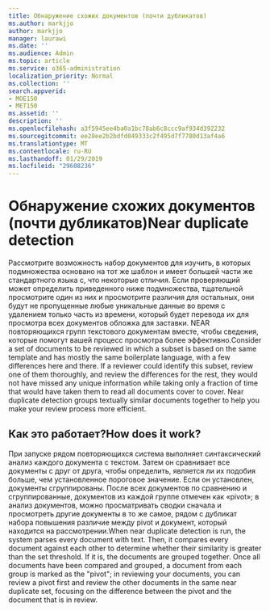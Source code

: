 ```yaml
---
title: Обнаружение схожих документов (почти дубликатов)
ms.author: markjjo
author: markjjo
manager: laurawi
ms.date: ''
ms.audience: Admin
ms.topic: article
ms.service: o365-administration
localization_priority: Normal
ms.collection: ''
search.appverid:
- MOE150
- MET150
ms.assetid: ''
description: ''
ms.openlocfilehash: a3f5945ee4ba0a1bc78ab6c8ccc9af934d392232
ms.sourcegitcommit: ee28ee2b2bdfd049333c2f495d7f7780d13af4a6
ms.translationtype: MT
ms.contentlocale: ru-RU
ms.lasthandoff: 01/29/2019
ms.locfileid: "29608236"
---
```

# <a name="near-duplicate-detection"></a><span data-ttu-id="33670-102">Обнаружение схожих документов (почти дубликатов)</span><span class="sxs-lookup"><span data-stu-id="33670-102">Near duplicate detection</span></span>

<span data-ttu-id="33670-p101">Рассмотрите возможность набор документов для изучить, в которых подмножества основано на тот же шаблон и имеет большей части же стандартного языка с, что некоторые отличия. Если проверяющий может определить приведенного ниже подмножества, тщательной просмотрите один из них и просмотрите различия для остальных, они будут не пропущенные любые уникальные данные во время с удалением только часть из времени, который будет перевода их для просмотра всех документов обложка для заставки. NEAR повторяющихся групп текстового документам вместе, чтобы сведения, которые помогут вашей процесс просмотра более эффективно.</span><span class="sxs-lookup"><span data-stu-id="33670-p101">Consider a set of documents to be reviewed in which a subset is based on the same template and has mostly the same boilerplate language, with a few differences here and there. If a reviewer could identify this subset, review one of them thoroughly, and review the differences for the rest, they would not have missed any unique information while taking only a fraction of time that would have taken them to read all documents cover to cover. Near duplicate detection groups textually similar documents together to help you make your review process more efficient.</span></span>

## <a name="how-does-it-work"></a><span data-ttu-id="33670-106">Как это работает?</span><span class="sxs-lookup"><span data-stu-id="33670-106">How does it work?</span></span>

<span data-ttu-id="33670-p102">При запуске рядом повторяющихся система выполняет синтаксический анализ каждого документа с текстом. Затем он сравнивает все документы с друг от друга, чтобы определить, является ли их подобия больше, чем установленное пороговое значение. Если он установлен, документы сгруппированы. После всех документов по сравнению и сгруппированные, документов из каждой группе отмечен как «pivot»; в анализ документов, можно просматривать сводки сначала и просмотреть другие документы в то же самое, рядом с дубликат набора повышения различие между pivot и документ, который находится на рассмотрении.</span><span class="sxs-lookup"><span data-stu-id="33670-p102">When near duplicate detection is run, the system parses every document with text. Then, it compares every document against each other to determine whether their similarity is greater than the set threshold. If it is, the documents are grouped together. Once all documents have been compared and grouped, a document from each group is marked as the "pivot"; in reviewing your documents, you can review a pivot first and review the other documents in the same near duplicate set, focusing on the difference between the pivot and the document that is in review.</span></span>
